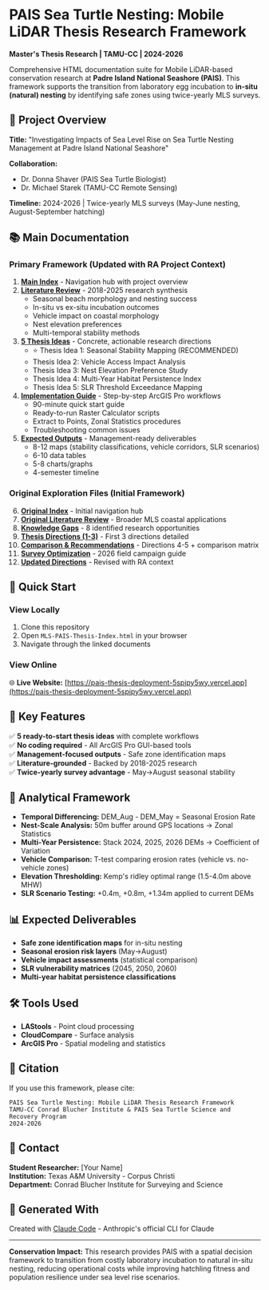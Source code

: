 # PAIS Sea Turtle Nesting: Mobile LiDAR Thesis Research Framework

**Master's Thesis Research | TAMU-CC | 2024-2026**

Comprehensive HTML documentation suite for Mobile LiDAR-based conservation research at **Padre Island National Seashore (PAIS)**. This framework supports the transition from laboratory egg incubation to **in-situ (natural) nesting** by identifying safe zones using twice-yearly MLS surveys.

## 🎯 Project Overview

**Title:** "Investigating Impacts of Sea Level Rise on Sea Turtle Nesting Management at Padre Island National Seashore"

**Collaboration:**
- Dr. Donna Shaver (PAIS Sea Turtle Biologist)
- Dr. Michael Starek (TAMU-CC Remote Sensing)

**Timeline:** 2024-2026 | Twice-yearly MLS surveys (May-June nesting, August-September hatching)

## 📚 Main Documentation

### **Primary Framework** (Updated with RA Project Context)

1. **[Main Index](MLS-PAIS-Thesis-Index.html)** - Navigation hub with project overview
2. **[Literature Review](MLS-PAIS-Literature-Review.html)** - 2018-2025 research synthesis
   - Seasonal beach morphology and nesting success
   - In-situ vs ex-situ incubation outcomes
   - Vehicle impact on coastal morphology
   - Nest elevation preferences
   - Multi-temporal stability methods
3. **[5 Thesis Ideas](MLS-PAIS-Thesis-Ideas.html)** - Concrete, actionable research directions
   - ⭐ Thesis Idea 1: Seasonal Stability Mapping (RECOMMENDED)
   - Thesis Idea 2: Vehicle Access Impact Analysis
   - Thesis Idea 3: Nest Elevation Preference Study
   - Thesis Idea 4: Multi-Year Habitat Persistence Index
   - Thesis Idea 5: SLR Threshold Exceedance Mapping
4. **[Implementation Guide](MLS-PAIS-Implementation-Guide.html)** - Step-by-step ArcGIS Pro workflows
   - 90-minute quick start guide
   - Ready-to-run Raster Calculator scripts
   - Extract to Points, Zonal Statistics procedures
   - Troubleshooting common issues
5. **[Expected Outputs](MLS-PAIS-Expected-Outputs.html)** - Management-ready deliverables
   - 8-12 maps (stability classifications, vehicle corridors, SLR scenarios)
   - 6-10 data tables
   - 5-8 charts/graphs
   - 4-semester timeline

### **Original Exploration Files** (Initial Framework)

6. **[Original Index](MLS-Thesis-Index.html)** - Initial navigation hub
7. **[Original Literature Review](MLS-Literature-Review.html)** - Broader MLS coastal applications
8. **[Knowledge Gaps](MLS-Knowledge-Gaps.html)** - 8 identified research opportunities
9. **[Thesis Directions (1-3)](MLS-Thesis-Directions.html)** - First 3 directions detailed
10. **[Comparison & Recommendations](MLS-Comparison-Recommendations.html)** - Directions 4-5 + comparison matrix
11. **[Survey Optimization](MLS-Survey-Optimization.html)** - 2026 field campaign guide
12. **[Updated Directions](MLS-NEW-Thesis-Directions-Updated.html)** - Revised with RA context

## 🚀 Quick Start

### View Locally
1. Clone this repository
2. Open `MLS-PAIS-Thesis-Index.html` in your browser
3. Navigate through the linked documents

### View Online
🌐 **Live Website:** [https://pais-thesis-deployment-5spipy5wy.vercel.app](https://pais-thesis-deployment-5spipy5wy.vercel.app)

## 🎯 Key Features

✅ **5 ready-to-start thesis ideas** with complete workflows  
✅ **No coding required** - All ArcGIS Pro GUI-based tools  
✅ **Management-focused outputs** - Safe zone identification maps  
✅ **Literature-grounded** - Backed by 2018-2025 research  
✅ **Twice-yearly survey advantage** - May→August seasonal stability  

## 🔬 Analytical Framework

- **Temporal Differencing:** DEM_Aug - DEM_May = Seasonal Erosion Rate
- **Nest-Scale Analysis:** 50m buffer around GPS locations → Zonal Statistics
- **Multi-Year Persistence:** Stack 2024, 2025, 2026 DEMs → Coefficient of Variation
- **Vehicle Comparison:** T-test comparing erosion rates (vehicle vs. no-vehicle zones)
- **Elevation Thresholding:** Kemp's ridley optimal range (1.5-4.0m above MHW)
- **SLR Scenario Testing:** +0.4m, +0.8m, +1.34m applied to current DEMs

## 📊 Expected Deliverables

- **Safe zone identification maps** for in-situ nesting
- **Seasonal erosion risk layers** (May→August)
- **Vehicle impact assessments** (statistical comparison)
- **SLR vulnerability matrices** (2045, 2050, 2060)
- **Multi-year habitat persistence classifications**

## 🛠️ Tools Used

- **LAStools** - Point cloud processing
- **CloudCompare** - Surface analysis
- **ArcGIS Pro** - Spatial modeling and statistics

## 📖 Citation

If you use this framework, please cite:

```
PAIS Sea Turtle Nesting: Mobile LiDAR Thesis Research Framework
TAMU-CC Conrad Blucher Institute & PAIS Sea Turtle Science and Recovery Program
2024-2026
```

## 📧 Contact

**Student Researcher:** [Your Name]  
**Institution:** Texas A&M University - Corpus Christi  
**Department:** Conrad Blucher Institute for Surveying and Science

## 🤖 Generated With

Created with [Claude Code](https://claude.com/claude-code) - Anthropic's official CLI for Claude

---

**Conservation Impact:** This research provides PAIS with a spatial decision framework to transition from costly laboratory incubation to natural in-situ nesting, reducing operational costs while improving hatchling fitness and population resilience under sea level rise scenarios.
